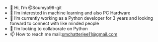- 👋 Hi, I’m @Soumya99-git
- 👀 I’m interested in machine learning and also PC Hardware
- 🌱 I’m currently working as a Python developer for 3 years and looking forward to connect with like minded people
- 💞️ I’m looking to collaborate on Python
- 📫 How to reach me mail:smchatterjee11@gmail.com

